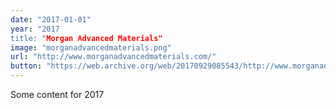 ```yaml
---
date: "2017-01-01"
year: "2017
title: "Morgan Advanced Materials"
image: "morganadvancedmaterials.png"
url: "http://www.morganadvancedmaterials.com/"
button: "https://web.archive.org/web/20170929085543/http://www.morganadvancedmaterials.com/"
---
```


Some content for 2017

